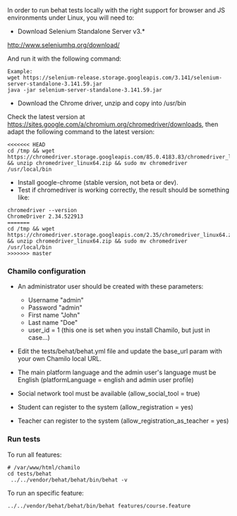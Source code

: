 In order to run behat tests locally with the right support for browser
and JS environments under Linux, you will need to:

- Download Selenium Standalone Server v3.*

http://www.seleniumhq.org/download/

And run it with the following command:

```
Example:
wget https://selenium-release.storage.googleapis.com/3.141/selenium-server-standalone-3.141.59.jar
java -jar selenium-server-standalone-3.141.59.jar

```

- Download the Chrome driver, unzip and copy into /usr/bin

Check the latest version at https://sites.google.com/a/chromium.org/chromedriver/downloads,
then adapt the following command to the latest version:

```
<<<<<<< HEAD
cd /tmp && wget https://chromedriver.storage.googleapis.com/85.0.4183.83/chromedriver_linux64.zip && unzip chromedriver_linux64.zip && sudo mv chromedriver /usr/local/bin
```

- Install google-chrome (stable version, not beta or dev).
- Test if chromedriver is working correctly, the result should be something like:

```
chromedriver --version
ChromeDriver 2.34.522913
=======
cd /tmp && wget https://chromedriver.storage.googleapis.com/2.35/chromedriver_linux64.zip && unzip chromedriver_linux64.zip && sudo mv chromedriver /usr/local/bin
>>>>>>> master
```

### Chamilo configuration

- An administrator user should be created with these parameters:
    - Username "admin"
    - Password "admin"
    - First name "John"
    - Last name "Doe"
    - user_id = 1 (this one is set when you install Chamilo, but just in case...)

- Edit the tests/behat/behat.yml file and update the base_url param with your own Chamilo local URL.
- The main platform language and the admin user's language must be English (platformLanguage = english and admin user profile)
- Social network tool must be available (allow_social_tool = true)
- Student can register to the system (allow_registration = yes)
- Teacher can register to the system (allow_registration_as_teacher = yes)

### Run tests

To run all features:

```
# /var/www/html/chamilo
cd tests/behat
 ../../vendor/behat/behat/bin/behat -v
 ```

To run an specific feature:

```
../../vendor/behat/behat/bin/behat features/course.feature
```
